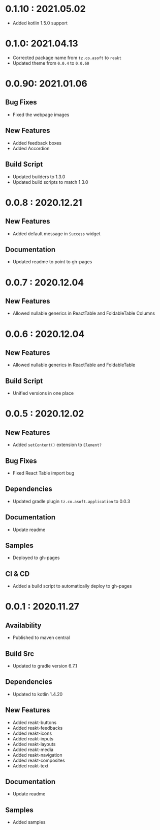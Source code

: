 # 0.1.10 : 2021.05.02

- Added kotlin 1.5.0 support

# 0.1.0: 2021.04.13

- Corrected package name from `tz.co.asoft` to `reakt`
- Updated theme from `0.0.4` to `0.0.60`

# 0.0.90: 2021.01.06

## Bug Fixes

- Fixed the webpage images

## New Features

- Added feedback boxes
- Added Accordion

## Build Script

- Updated builders to 1.3.0
- Updated build scripts to match 1.3.0

# 0.0.8 : 2020.12.21

## New Features

- Added default message in `Success` widget

## Documentation

- Updated readme to point to gh-pages

# 0.0.7 : 2020.12.04

## New Features

- Allowed nullable generics in ReactTable and FoldableTable Columns

# 0.0.6 : 2020.12.04

## New Features

- Allowed nullable generics in ReactTable and FoldableTable

## Build Script

- Unified versions in one place

# 0.0.5 : 2020.12.02

## New Features

- Added `setContent()` extension to `Element?`

## Bug Fixes

- Fixed React Table import bug

## Dependencies

- Updated gradle plugin `tz.co.asoft.application` to 0.0.3

## Documentation

- Update readme

## Samples

- Deployed to gh-pages

## CI & CD

- Added a build script to automatically deploy to gh-pages

# 0.0.1 : 2020.11.27

## Availability

- Published to maven central

## Build Src

- Updated to gradle version 6.7.1

## Dependencies

- Updated to kotlin 1.4.20

## New Features

- Added reakt-buttons
- Added reakt-feedbacks
- Added reakt-icons
- Added reakt-inputs
- Added reakt-layouts
- Added reakt-media
- Added reakt-navigation
- Added reakt-composites
- Added reakt-text

## Documentation

- Update readme

## Samples

- Added samples